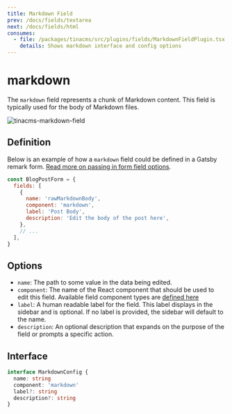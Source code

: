 ```yaml
---
title: Markdown Field
prev: /docs/fields/textarea
next: /docs/fields/html
consumes:
  - file: /packages/tinacms/src/plugins/fields/MarkdownFieldPlugin.tsx
    details: Shows markdown interface and config options
---
```


# markdown

The `markdown` field represents a chunk of Markdown content. This field is typically used for the body of Markdown files.

![tinacms-markdown-field](https://github.com/taylorux/tinacms.org/tree/ec3e5c1e5736454379815f45595441bd79d85a2d/img/fields/markdown.png)

## Definition

Below is an example of how a `markdown` field could be defined in a Gatsby remark form. [Read more on passing in form field options](https://github.com/taylorux/tinacms.org/tree/ec3e5c1e5736454379815f45595441bd79d85a2d/docs/gatsby/markdown/README.md#customizing-remark-forms).

```javascript
const BlogPostForm = {
  fields: [
    {
      name: 'rawMarkdownBody',
      component: 'markdown',
      label: 'Post Body',
      description: 'Edit the body of the post here',
    },
    // ...
  ],
}
```

## Options

* `name`: The path to some value in the data being edited.
* `component`: The name of the React component that should be used to edit this field. Available field component types are [defined here](https://github.com/taylorux/tinacms.org/tree/ec3e5c1e5736454379815f45595441bd79d85a2d/docs/fields/README.md)
* `label`: A human readable label for the field. This label displays in the sidebar and is optional. If no label is provided, the sidebar will default to the name.
* `description`: An optional description that expands on the purpose of the field or prompts a specific action.

## Interface

```typescript
interface MarkdownConfig {
  name: string
  component: 'markdown'
  label?: string
  description?: string
}
```

